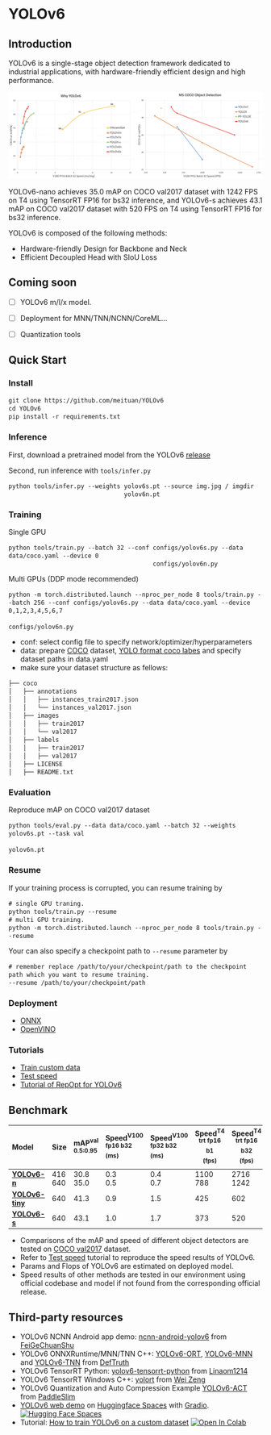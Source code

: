 # YOLOv6
## Introduction

YOLOv6 is a single-stage object detection framework dedicated to industrial applications, with hardware-friendly efficient design and high performance.

<img src="assets/picture.png" width="800">

YOLOv6-nano achieves 35.0 mAP on COCO val2017 dataset with 1242 FPS on T4 using TensorRT FP16 for bs32 inference, and YOLOv6-s achieves 43.1 mAP on COCO val2017 dataset with 520 FPS on T4 using TensorRT FP16 for bs32 inference.

YOLOv6 is composed of the following methods:

- Hardware-friendly Design for Backbone and Neck
- Efficient Decoupled Head with SIoU Loss


## Coming soon

- [ ] YOLOv6 m/l/x model.
- [ ] Deployment for MNN/TNN/NCNN/CoreML...
- [ ] Quantization tools


## Quick Start

### Install

```shell
git clone https://github.com/meituan/YOLOv6
cd YOLOv6
pip install -r requirements.txt
```

### Inference

First, download a pretrained model from the YOLOv6 [release](https://github.com/meituan/YOLOv6/releases/tag/0.1.0)

Second, run inference with `tools/infer.py`

```shell
python tools/infer.py --weights yolov6s.pt --source img.jpg / imgdir
                                yolov6n.pt
```

### Training

Single GPU

```shell
python tools/train.py --batch 32 --conf configs/yolov6s.py --data data/coco.yaml --device 0
                                        configs/yolov6n.py
```

Multi GPUs (DDP mode recommended)

```shell
python -m torch.distributed.launch --nproc_per_node 8 tools/train.py --batch 256 --conf configs/yolov6s.py --data data/coco.yaml --device 0,1,2,3,4,5,6,7
                                                                                        configs/yolov6n.py
```

- conf: select config file to specify network/optimizer/hyperparameters
- data: prepare [COCO](http://cocodataset.org) dataset, [YOLO format coco labes](https://github.com/meituan/YOLOv6/releases/download/0.1.0/coco2017labels.zip) and specify dataset paths in data.yaml
- make sure your dataset structure as fellows:
```
├── coco
│   ├── annotations
│   │   ├── instances_train2017.json
│   │   └── instances_val2017.json
│   ├── images
│   │   ├── train2017
│   │   └── val2017
│   ├── labels
│   │   ├── train2017
│   │   ├── val2017
│   ├── LICENSE
│   ├── README.txt
```


### Evaluation

Reproduce mAP on COCO val2017 dataset

```shell
python tools/eval.py --data data/coco.yaml --batch 32 --weights yolov6s.pt --task val
                                                                yolov6n.pt
```

### Resume
If your training process is corrupted, you can resume training by
```
# single GPU traning.
python tools/train.py --resume
# multi GPU training.
python -m torch.distributed.launch --nproc_per_node 8 tools/train.py --resume
```
Your can also specify a checkpoint path to `--resume` parameter by
```
# remember replace /path/to/your/checkpoint/path to the checkpoint path which you want to resume training.
--resume /path/to/your/checkpoint/path

```

### Deployment

*  [ONNX](./deploy/ONNX)
*  [OpenVINO](./deploy/OpenVINO)

### Tutorials

*  [Train custom data](./docs/Train_custom_data.md)
*  [Test speed](./docs/Test_speed.md)
*  [Tutorial of RepOpt for YOLOv6](./docs/tutorial_repopt.md)

## Benchmark


| Model           | Size        | mAP<sup>val<br/>0.5:0.95 | Speed<sup>V100<br/>fp16 b32 <br/>(ms) | Speed<sup>V100<br/>fp32 b32 <br/>(ms) | Speed<sup>T4<br/>trt fp16 b1 <br/>(fps) | Speed<sup>T4<br/>trt fp16 b32 <br/>(fps) | Params<br/><sup> (M) | Flops<br/><sup> (G) |
| :-------------- | ----------- | :----------------------- | :------------------------------------ | :------------------------------------ | ---------------------------------------- | ----------------------------------------- | --------------- | -------------- |
| [**YOLOv6-n**](https://github.com/meituan/YOLOv6/releases/download/0.1.0/yolov6n.pt)    | 416<br/>640 | 30.8<br/>35.0            | 0.3<br/>0.5                           | 0.4<br/>0.7                           | 1100<br/>788                             | 2716<br/>1242                             | 4.3<br/>4.3     | 4.7<br/>11.1   |
| [**YOLOv6-tiny**](https://github.com/meituan/YOLOv6/releases/download/0.1.0/yolov6t.pt) | 640         | 41.3                     | 0.9                                   | 1.5                                   | 425                                      | 602                                       | 15.0            | 36.7           |
| [**YOLOv6-s**](https://github.com/meituan/YOLOv6/releases/download/0.1.0/yolov6s.pt)    | 640         | 43.1                     | 1.0                                   | 1.7                                   | 373                                      | 520                                       | 17.2            | 44.2           |


- Comparisons of the mAP and speed of different object detectors are tested on [COCO val2017](https://cocodataset.org/#download) dataset.
- Refer to [Test speed](./docs/Test_speed.md) tutorial to reproduce the speed results of YOLOv6.
- Params and Flops of YOLOv6 are estimated on deployed model.
- Speed results of other methods are tested in our environment using official codebase and model if not found from the corresponding official release.

 ## Third-party resources
 * YOLOv6 NCNN Android app demo: [ncnn-android-yolov6](https://github.com/FeiGeChuanShu/ncnn-android-yolov6) from [FeiGeChuanShu](https://github.com/FeiGeChuanShu)
 * YOLOv6 ONNXRuntime/MNN/TNN C++: [YOLOv6-ORT](https://github.com/DefTruth/lite.ai.toolkit/blob/main/lite/ort/cv/yolov6.cpp), [YOLOv6-MNN](https://github.com/DefTruth/lite.ai.toolkit/blob/main/lite/mnn/cv/mnn_yolov6.cpp) and [YOLOv6-TNN](https://github.com/DefTruth/lite.ai.toolkit/blob/main/lite/tnn/cv/tnn_yolov6.cpp) from [DefTruth](https://github.com/DefTruth)
 * YOLOv6 TensorRT Python: [yolov6-tensorrt-python](https://github.com/Linaom1214/tensorrt-python/blob/main/yolov6/trt.py) from [Linaom1214](https://github.com/Linaom1214)
 * YOLOv6 TensorRT Windows C++: [yolort](https://github.com/zhiqwang/yolov5-rt-stack/tree/main/deployment/tensorrt-yolov6) from [Wei Zeng](https://github.com/Wulingtian)
 * YOLOv6 Quantization and Auto Compression Example [YOLOv6-ACT](https://github.com/PaddlePaddle/PaddleSlim/tree/develop/example/auto_compression/pytorch_yolov6) from [PaddleSlim](https://github.com/PaddlePaddle/PaddleSlim)
 * [YOLOv6 web demo](https://huggingface.co/spaces/nateraw/yolov6) on [Huggingface Spaces](https://huggingface.co/spaces) with [Gradio](https://github.com/gradio-app/gradio). [![Hugging Face Spaces](https://img.shields.io/badge/%F0%9F%A4%97%20Hugging%20Face-Spaces-blue)](https://huggingface.co/spaces/nateraw/yolov6)
 * Tutorial: [How to train YOLOv6 on a custom dataset](https://blog.roboflow.com/how-to-train-yolov6-on-a-custom-dataset/) <a href="https://colab.research.google.com/drive/1YnbqOinBZV-c9I7fk_UL6acgnnmkXDMM"><img src="https://colab.research.google.com/assets/colab-badge.svg" alt="Open In Colab"></a>
 